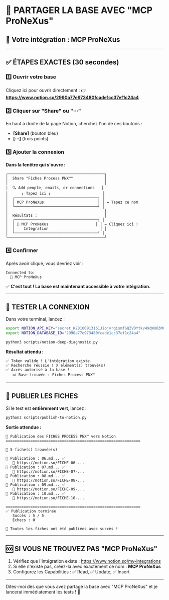 # 🚀 PARTAGER LA BASE AVEC "MCP ProNeXus"

## 📍 Votre intégration : **MCP ProNeXus**

---

## ✅ ÉTAPES EXACTES (30 secondes)

### 1️⃣ Ouvrir votre base

Cliquez ici pour ouvrir directement :
👉 **https://www.notion.so/2990a77e973480fcade1cc37ef1c24a4**

### 2️⃣ Cliquer sur "Share" ou "⋯"

En haut à droite de la page Notion, cherchez l'un de ces boutons :
- **[Share]** (bouton bleu)
- **[⋯]** (trois points)

### 3️⃣ Ajouter la connexion

**Dans la fenêtre qui s'ouvre :**

```
┌───────────────────────────────────────────┐
│  Share "Fiches Process PNX™"              │
│                                           │
│  🔍 Add people, emails, or connections   │
│      ↓ Tapez ici ↓                       │
│  ┌─────────────────────────────────────┐ │
│  │ MCP ProNeXus                        │ │ ← Tapez ce nom
│  └─────────────────────────────────────┘ │
│                                           │
│  Résultats :                              │
│  ┌─────────────────────────────────────┐ │
│  │ 🤖 MCP ProNeXus                     │ │ ← Cliquez ici !
│  │    Integration                       │ │
│  └─────────────────────────────────────┘ │
└───────────────────────────────────────────┘
```

### 4️⃣ Confirmer

Après avoir cliqué, vous devriez voir :

```
Connected to:
  🤖 MCP ProNeXus
```

✅ **C'est tout ! La base est maintenant accessible à votre intégration.**

---

## 🧪 TESTER LA CONNEXION

Dans votre terminal, lancez :

```bash
export NOTION_API_KEY="secret_K28100913161JiojvrgismfGQZVDYtkv49qWUO3MOzw7rP"
export NOTION_DATABASE_ID="2990a77e973480fcade1cc37ef1c24a4"

python3 scripts/notion-deep-diagnostic.py
```

**Résultat attendu :**

```
✅ Token valide ! L'intégration existe.
✅ Recherche réussie ! X élément(s) trouvé(s)
✅ Accès autorisé à la base !
   📊 Base trouvée : Fiches Process PNX™
```

---

## 🚀 PUBLIER LES FICHES

Si le test est **entièrement vert**, lancez :

```bash
python3 scripts/publish-to-notion.py
```

**Sortie attendue :**

```
🚀 Publication des FICHES PROCESS PNX™ vers Notion
============================================================

📄 5 fiche(s) trouvée(s)

📝 Publication : 06.md... ✅
   🔗 https://notion.so/FICHE-06-...
📝 Publication : 07.md... ✅
   🔗 https://notion.so/FICHE-07-...
📝 Publication : 08.md... ✅
   🔗 https://notion.so/FICHE-08-...
📝 Publication : 09.md... ✅
   🔗 https://notion.so/FICHE-09-...
📝 Publication : 10.md... ✅
   🔗 https://notion.so/FICHE-10-...

============================================================
✅ Publication terminée
   Succès : 5 / 5
   Échecs : 0

🎉 Toutes les fiches ont été publiées avec succès !
```

---

## 🆘 SI VOUS NE TROUVEZ PAS "MCP ProNeXus"

1. Vérifiez que l'intégration existe : https://www.notion.so/my-integrations
2. Si elle n'existe pas, créez-la avec exactement ce nom : **MCP ProNeXus**
3. Configurez les Capabilities : ✅ Read, ✅ Update, ✅ Insert

---

Dites-moi dès que vous avez partagé la base avec "MCP ProNeXus" et je lancerai immédiatement les tests ! 🚀
